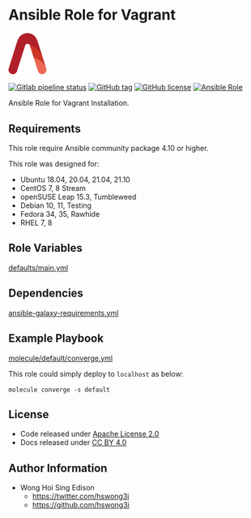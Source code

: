 # Ansible Role for Vagrant

<img src="/alvistack.svg" width="75" alt="AlviStack">

[![Gitlab pipeline status](https://img.shields.io/gitlab/pipeline/alvistack/ansible-role-vagrant/master)](https://gitlab.com/alvistack/ansible-role-vagrant/-/pipelines)
[![GitHub tag](https://img.shields.io/github/tag/alvistack/ansible-role-vagrant.svg)](https://github.com/alvistack/ansible-role-vagrant/tags)
[![GitHub license](https://img.shields.io/github/license/alvistack/ansible-role-vagrant.svg)](https://github.com/alvistack/ansible-role-vagrant/blob/master/LICENSE)
[![Ansible Role](https://img.shields.io/badge/galaxy-alvistack.vagrant-blue.svg)](https://galaxy.ansible.com/alvistack/vagrant)

Ansible Role for Vagrant Installation.

## Requirements

This role require Ansible community package 4.10 or higher.

This role was designed for:

  - Ubuntu 18.04, 20.04, 21.04, 21.10
  - CentOS 7, 8 Stream
  - openSUSE Leap 15.3, Tumbleweed
  - Debian 10, 11, Testing
  - Fedora 34, 35, Rawhide
  - RHEL 7, 8

## Role Variables

[defaults/main.yml](defaults/main.yml)

## Dependencies

[ansible-galaxy-requirements.yml](ansible-galaxy-requirements.yml)

## Example Playbook

[molecule/default/converge.yml](molecule/default/converge.yml)

This role could simply deploy to `localhost` as below:

    molecule converge -s default

## License

  - Code released under [Apache License 2.0](LICENSE)
  - Docs released under [CC BY 4.0](http://creativecommons.org/licenses/by/4.0/)

## Author Information

  - Wong Hoi Sing Edison
      - <https://twitter.com/hswong3i>
      - <https://github.com/hswong3i>
